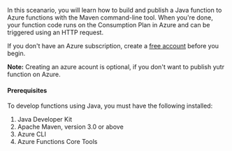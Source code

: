 In this sceanario, you will learn how to build and publish a Java function to Azure functions with the Maven command-line tool. When you're done, your function code runs on the Consumption Plan in Azure and can be triggered using an HTTP request.

If you don't have an Azure subscription, create a [free account](https://azure.microsoft.com/free/?ref=microsoft.com&utm_source=microsoft.com&utm_medium=docs&utm_campaign=visualstudio) before you begin.

**Note:** Creating an azure acount is optional, if you don't want to publish yutr function on Azure.

#### Prerequisites
To develop functions using Java, you must have the following installed:

1. Java Developer Kit
1. Apache Maven, version 3.0 or above
3. Azure CLI
4. Azure Functions Core Tools